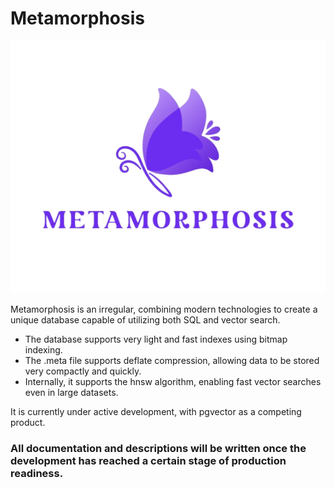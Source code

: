 # Metamorphosis

![logo](./resources/logo.png)

Metamorphosis is an irregular, combining modern technologies to create a unique database capable of utilizing both SQL and vector search.

- The database supports very light and fast indexes using bitmap indexing.
- The .meta file supports deflate compression, allowing data to be stored very compactly and quickly.
- Internally, it supports the hnsw algorithm, enabling fast vector searches even in large datasets.

It is currently under active development, with pgvector as a competing product.

### All documentation and descriptions will be written once the development has reached a certain stage of production readiness.
